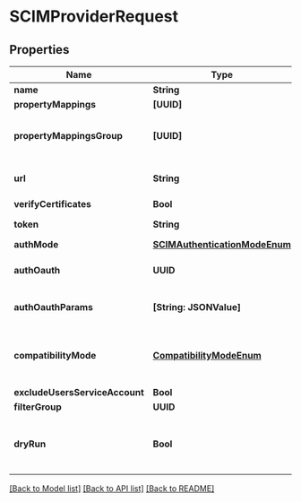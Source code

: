 # SCIMProviderRequest

## Properties
Name | Type | Description | Notes
------------ | ------------- | ------------- | -------------
**name** | **String** |  | 
**propertyMappings** | **[UUID]** |  | [optional] 
**propertyMappingsGroup** | **[UUID]** | Property mappings used for group creation/updating. | [optional] 
**url** | **String** | Base URL to SCIM requests, usually ends in /v2 | 
**verifyCertificates** | **Bool** |  | [optional] 
**token** | **String** | Authentication token | [optional] 
**authMode** | [**SCIMAuthenticationModeEnum**](SCIMAuthenticationModeEnum.md) |  | [optional] 
**authOauth** | **UUID** | OAuth Source used for authentication | [optional] 
**authOauthParams** | **[String: JSONValue]** | Additional OAuth parameters, such as grant_type | [optional] 
**compatibilityMode** | [**CompatibilityModeEnum**](CompatibilityModeEnum.md) | Alter authentik behavior for vendor-specific SCIM implementations. | [optional] 
**excludeUsersServiceAccount** | **Bool** |  | [optional] 
**filterGroup** | **UUID** |  | [optional] 
**dryRun** | **Bool** | When enabled, provider will not modify or create objects in the remote system. | [optional] 

[[Back to Model list]](../README.md#documentation-for-models) [[Back to API list]](../README.md#documentation-for-api-endpoints) [[Back to README]](../README.md)


